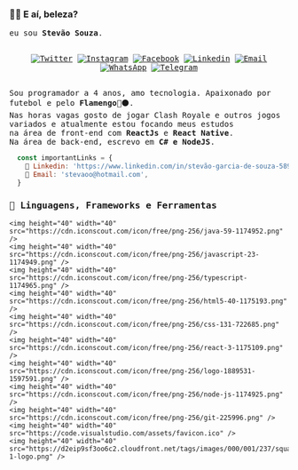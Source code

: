 ### 🤙🏾 E aí, beleza?

  <samp>
     eu sou <b>Stevão Souza</b>.
  <br />
  <br />
    <p align="center">
   <a href="https://twitter.com/GarciaStevao" target="_blank" > 
     <img alt="Twitter" src="https://img.shields.io/badge/-Twitter-9cf?style=flat-square&logo=Twitter&logoColor=white"></a> 
  
  <a href="https://instagram.com/garciastevao.atl" target="_blank" >
    <img alt="Instagram" src="https://img.shields.io/badge/-Instagram-ff2b8e?style=flat-square&logo=Instagram&logoColor=white"></a> 
  
  <a href="https://facebook.com/stevaogs" target="_blank" >
    <img alt="Facebook" src="https://img.shields.io/badge/-Facebook-blue?style=flat-square&logo=Facebook&logoColor=white"></a> 

  <a href="https://www.linkedin.com/in/stevão-garcia-de-souza-5890b789/" target="_blank" >
    <img alt="Linkedin" src="https://img.shields.io/badge/-Linkedin-blue?style=flat-square&logo=Linkedin&logoColor=white"></a> 
  
  <a href="mailto:stevaoo@hotmail.com" target="_blank" >
    <img alt="Email" src="https://img.shields.io/badge/-Email-c14438?style=flat-square&logo=Gmail&logoColor=white"></a> 
  
  <a href="https://api.whatsapp.com/send?phone=5521994471571" target="_blank" >
    <img alt="WhatsApp" src="https://img.shields.io/badge/-WhatsApp-brightgreen?style=flat-square&logo=WhatsApp&logoColor=white"></a>
    
   <a href="https://t.me/garciastevao" target="_blank" >
    <img alt="Telegram" src="https://img.shields.io/badge/-Telegram-blue?style=flat-square&logo=Telegram&logoColor=white"></a>
    </p>
    
   </br>Sou programador a 4 anos, amo tecnologia. Apaixonado por futebol e pelo <b>Flamengo</b>🔴⚫.
   </br>Nas horas vagas gosto de jogar Clash Royale e outros jogos variados e atualmente estou focando meus estudos
   </br>na área de front-end com <b>ReactJs</b> e <b>React Native</b>. 
   </br>Na área de back-end, escrevo em <b>C# e NodeJS</b>.
    </samp>
    
```js
  const importantLinks = {
    📒 Linkedin: 'https://www.linkedin.com/in/stevão-garcia-de-souza-5890b789/', 
    👋 Email: 'stevaoo@hotmail.com',
  }
```
    
### :rocket: Linguagens, Frameworks e Ferramentas

   <samp>
    <p align="center">
    
    <img height="40" width="40" src="https://cdn.iconscout.com/icon/free/png-256/java-59-1174952.png" />
    <img height="40" width="40" src="https://cdn.iconscout.com/icon/free/png-256/javascript-23-1174949.png" />
    <img height="40" width="40" src="https://cdn.iconscout.com/icon/free/png-256/typescript-1174965.png" />
    <img height="40" width="40" src="https://cdn.iconscout.com/icon/free/png-256/html5-40-1175193.png" />
    <img height="40" width="40" src="https://cdn.iconscout.com/icon/free/png-256/css-131-722685.png" />
    <img height="40" width="40" src="https://cdn.iconscout.com/icon/free/png-256/react-3-1175109.png" />
    <img height="40" width="40" src="https://cdn.iconscout.com/icon/free/png-256/logo-1889531-1597591.png" />
    <img height="40" width="40" src="https://cdn.iconscout.com/icon/free/png-256/node-js-1174925.png" />
    <img height="40" width="40" src="https://cdn.iconscout.com/icon/free/png-256/git-225996.png" />
    <img height="40" width="40" src="https://code.visualstudio.com/assets/favicon.ico" />
    <img height="40" width="40" src="https://d2eip9sf3oo6c2.cloudfront.net/tags/images/000/001/237/square_256/figma-1-logo.png" />
    
    
  </p>
  </samp>



